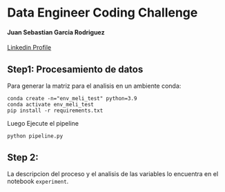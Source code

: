 # Data Engineer Coding Challenge 

<h4>Juan Sebastian Garcia Rodriguez</h4>

<a href="https://www.linkedin.com/in/jsebastiangarcia29/">Linkedin Profile</a>

## Step1: Procesamiento de datos

Para generar la matriz para el analisis en un ambiente conda:

```
conda create -n="env_meli_test" python=3.9
conda activate env_meli_test
pip install -r requirements.txt
```

Luego Ejecute el pipeline

```
python pipeline.py
```

## Step 2:

La descripcion del proceso y el analisis de las variables lo encuentra en el notebook `experiment`.